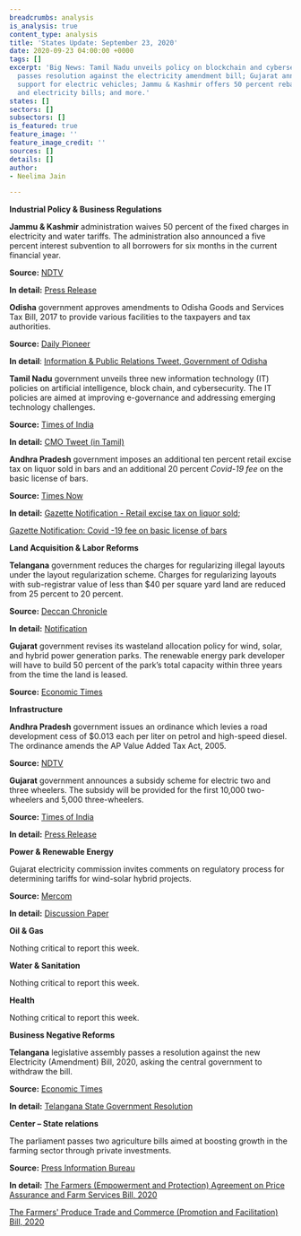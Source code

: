 ```yaml
---
breadcrumbs: analysis
is_analysis: true
content_type: analysis
title: 'States Update: September 23, 2020'
date: 2020-09-23 04:00:00 +0000
tags: []
excerpt: 'Big News: Tamil Nadu unveils policy on blockchain and cybersecurity; Telangana
  passes resolution against the electricity amendment bill; Gujarat announces subsidy
  support for electric vehicles; Jammu & Kashmir offers 50 percent rebate on water
  and electricity bills; and more.'
states: []
sectors: []
subsectors: []
is_featured: true
feature_image: ''
feature_image_credit: ''
sources: []
details: []
author:
- Neelima Jain

---
```

**Industrial Policy & Business Regulations**

**Jammu & Kashmir** administration waives 50 percent of the fixed charges in electricity and water tariffs. The administration also announced a five percent interest subvention to all borrowers for six months in the current financial year.

**Source:** [NDTV](https://www.ndtv.com/india-news/jammu-and-kashmir-manoj-sinha-announces-50-discount-in-water-power-bills-as-j-k-rs-1-350-crore-economic-relief-package-2297908)

**In detail:** [Press Release](http://new.jkdirinf.in/NewsDescription.aspx?ID=67457)

**Odisha** government approves amendments to Odisha Goods and Services Tax Bill, 2017 to provide various facilities to the taxpayers and tax authorities.

**Source:** [Daily Pioneer](https://www.dailypioneer.com/2020/state-editions/cabinet-approves-amendment-of-ogst-act.html)

**In detail**: [Information & Public Relations Tweet, Government of Odisha](https://twitter.com/IPR_Odisha/status/1305841800230305794)

**Tamil Nadu** government unveils three new information technology (IT) policies on artificial intelligence, block chain, and cybersecurity. The IT policies are aimed at improving e-governance and addressing emerging technology challenges.

**Source:** [Times of India](https://timesofindia.indiatimes.com/city/chennai/tamil-nadu-focuses-on-abc-of-tech-policies/articleshow/78214068.cms)

**In detail:** [CMO Tweet (in Tamil)](https://cms.tn.gov.in/sites/default/files/press_release/pr190920b.jpg)

**Andhra Pradesh** government imposes an additional ten percent retail excise tax on liquor sold in bars and an additional 20 percent _Covid-19 fee_ on the basic license of bars.

**Source:** [Times Now](https://www.timesnownews.com/business-economy/economy/article/andhra-pradesh-govt-to-impose-10-covid-19-tax-on-liquor-sold-at-bars/654786)

**In detail:** [Gazette Notification - Retail excise tax on liquor sold](https://apegazette.cgg.gov.in/preview.do?fileName=gazettes/1600486671613.pdf&filePath=basePath);

[Gazette Notification: Covid -19 fee on basic license of bars](https://apegazette.cgg.gov.in/preview.do?fileName=gazettes/1600486671613.pdf&filePath=basePath)

**Land Acquisition & Labor Reforms**

**Telangana** government reduces the charges for regularizing illegal layouts under the layout regularization scheme. Charges for regularizing layouts with sub-registrar value of less than $40 per square yard land are reduced from 25 percent to 20 percent.

**Source:** [Deccan Chronicle](https://www.deccanchronicle.com/nation/in-other-news/180920/telangana-revises-land-regularisation-rates.html)

**In detail:** [Notification](https://cdma.telangana.gov.in/pdfs/Merged%20Endt%20&%20GO%20135%20LRS.pdf)

**Gujarat** government revises its wasteland allocation policy for wind, solar, and hybrid power generation parks. The renewable energy park developer will have to build 50 percent of the park’s total capacity within three years from the time the land is leased.

**Source:** [Economic Times](https://energy.economictimes.indiatimes.com/news/renewable/power-fix-policy-on-wasteland-allocation-to-re-parks-revised/78117669)

**Infrastructure**

**Andhra Pradesh** government issues an ordinance which levies a road development cess of $0.013 each per liter on petrol and high-speed diesel. The ordinance amends the AP Value Added Tax Act, 2005.

**Source:** [NDTV](https://www.ndtv.com/andhra-pradesh-news/andhra-pradesh-levies-re-1-road-development-cess-on-petrol-diesel-2297758)

**Gujarat** government announces a subsidy scheme for electric two and three wheelers. The subsidy will be provided for the first 10,000 two-wheelers and 5,000 three-wheelers.

**Source:** [Times of India](https://timesofindia.indiatimes.com/city/ahmedabad/govt-announces-e-vehicle-subsidy/articleshow/78175789.cms)

**In detail:** [Press Release](https://gujaratinformation.net/article/?id=MjEwMzM=)

**Power & Renewable Energy**

Gujarat electricity commission invites comments on regulatory process for determining tariffs for wind-solar hybrid projects.

**Source:** [Mercom](https://mercomindia.com/gujarat-blueprint-establish-tariffs-hybrid-projects/)

**In detail:** [Discussion Paper](https://www.gercin.org/wp-content/uploads/2020/08/GERC-Wind-Solar-Hybrid-Discussion-Paper_28082020.pdf)

**Oil & Gas**

Nothing critical to report this week.

**Water & Sanitation**

Nothing critical to report this week.

**Health**

Nothing critical to report this week.

**Business Negative Reforms**

**Telangana** legislative assembly passes a resolution against the new Electricity (Amendment) Bill, 2020, asking the central government to withdraw the bill.

**Source:** [Economic Times](https://energy.economictimes.indiatimes.com/news/power/telangana-assembly-passes-resolution-against-electricity-amendment-bill/78139610)

**In detail:** [Telangana State Government Resolution](https://legislation.telanganalegislature.org.in/PreviewPage.tsl?filePath=basePath&fileName=ResolutionOrdinance/Files/Eng_ResolutionE15_85.pdf)

**Center – State relations**

The parliament passes two agriculture bills aimed at boosting growth in the farming sector through private investments.

**Source:** [Press Information Bureau](https://pib.gov.in/PressReleaseIframePage.aspx?PRID=1655890)

**In detail:** [The Farmers (Empowerment and Protection) Agreement on Price Assurance and Farm Services Bill, 2020](http://164.100.47.4/BillsTexts/LSBillTexts/PassedLoksabha/Bill%20Farmers%20%20Empowermente%20(As%20passed_Eng).pdf)

[The Farmers' Produce Trade and Commerce (Promotion and Facilitation) Bill, 2020](http://agricoop.nic.in/sites/default/files/Farmers%20Produce%20Trade%20and%20Commerce%20%28Promotion%20and%20Facilitation%29%2C%20Rules%2C%202020%20%281%29.pdf)